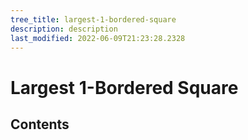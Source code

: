 ```yaml
---
tree_title: largest-1-bordered-square
description: description
last_modified: 2022-06-09T21:23:28.2328
---
```


# Largest 1-Bordered Square

## Contents
